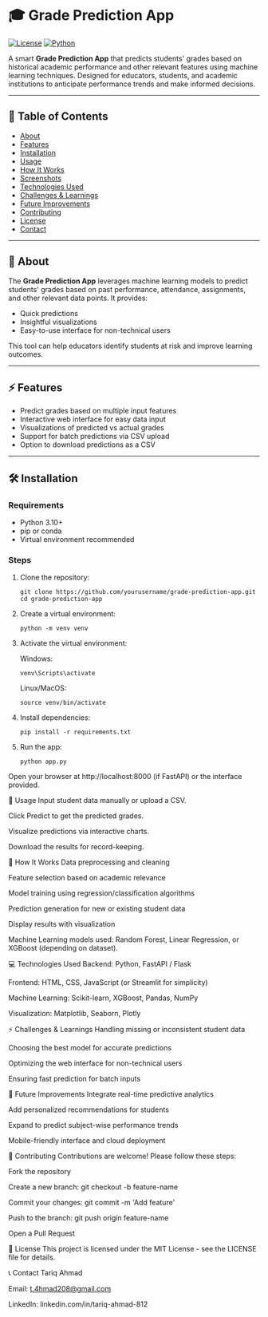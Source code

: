 # 🎓 Grade Prediction App

[![License](https://img.shields.io/badge/license-MIT-blue.svg)](LICENSE)
[![Python](https://img.shields.io/badge/python-3.10+-blue.svg)](https://www.python.org/)

A smart **Grade Prediction App** that predicts students' grades based on historical academic performance and other relevant features using machine learning techniques. Designed for educators, students, and academic institutions to anticipate performance trends and make informed decisions.

---

## 📌 Table of Contents

- [About](#about)
- [Features](#features)
- [Installation](#installation)
- [Usage](#usage)
- [How It Works](#how-it-works)
- [Screenshots](#screenshots)
- [Technologies Used](#technologies-used)
- [Challenges & Learnings](#challenges--learnings)
- [Future Improvements](#future-improvements)
- [Contributing](#contributing)
- [License](#license)
- [Contact](#contact)

---

## 🌟 About

The **Grade Prediction App** leverages machine learning models to predict students' grades based on past performance, attendance, assignments, and other relevant data points. It provides:

- Quick predictions
- Insightful visualizations
- Easy-to-use interface for non-technical users

This tool can help educators identify students at risk and improve learning outcomes.

---

## ⚡ Features

- Predict grades based on multiple input features
- Interactive web interface for easy data input
- Visualizations of predicted vs actual grades
- Support for batch predictions via CSV upload
- Option to download predictions as a CSV

---

## 🛠 Installation

### Requirements

- Python 3.10+
- pip or conda
- Virtual environment recommended

### Steps

1. Clone the repository:
    ```
    git clone https://github.com/yourusername/grade-prediction-app.git
    cd grade-prediction-app
    ```
2. Create a virtual environment:
    ```
    python -m venv venv
    ```

3. Activate the virtual environment:

    Windows:
    ```
    venv\Scripts\activate
    ```

    Linux/MacOS:
    ```
    source venv/bin/activate
    ```

4. Install dependencies:

    ```
    pip install -r requirements.txt
    ```

5. Run the app:
    ```
    python app.py
    ```

Open your browser at http://localhost:8000 (if FastAPI) or the interface provided.

🎯 Usage
Input student data manually or upload a CSV.

Click Predict to get the predicted grades.

Visualize predictions via interactive charts.

Download the results for record-keeping.

🧠 How It Works
Data preprocessing and cleaning

Feature selection based on academic relevance

Model training using regression/classification algorithms

Prediction generation for new or existing student data

Display results with visualization

Machine Learning models used: Random Forest, Linear Regression, or XGBoost (depending on dataset).


💻 Technologies Used
Backend: Python, FastAPI / Flask

Frontend: HTML, CSS, JavaScript (or Streamlit for simplicity)

Machine Learning: Scikit-learn, XGBoost, Pandas, NumPy

Visualization: Matplotlib, Seaborn, Plotly

⚡ Challenges & Learnings
Handling missing or inconsistent student data

Choosing the best model for accurate predictions

Optimizing the web interface for non-technical users

Ensuring fast prediction for batch inputs

🚀 Future Improvements
Integrate real-time predictive analytics

Add personalized recommendations for students

Expand to predict subject-wise performance trends

Mobile-friendly interface and cloud deployment

🤝 Contributing
Contributions are welcome! Please follow these steps:

Fork the repository

Create a new branch: git checkout -b feature-name

Commit your changes: git commit -m 'Add feature'

Push to the branch: git push origin feature-name

Open a Pull Request

📄 License
This project is licensed under the MIT License - see the LICENSE file for details.

📞 Contact
Tariq Ahmad

Email: t.4hmad208@gmail.com

LinkedIn: linkedin.com/in/tariq-ahmad-812
